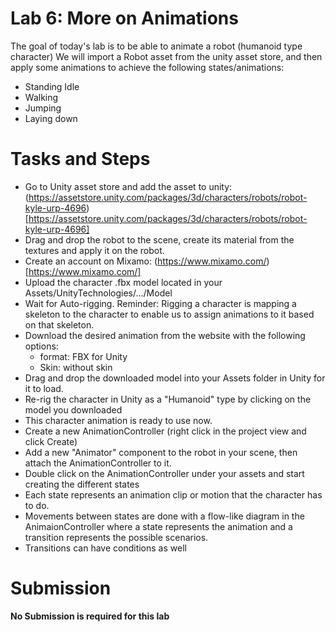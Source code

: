 # Lab 6: More on Animations

The goal of today's lab is to be able to animate a robot (humanoid type character)
We will import a Robot asset from the unity asset store, and then apply some animations to achieve the following states/animations:
* Standing Idle
* Walking
* Jumping
* Laying down

# Tasks and Steps

* Go to Unity asset store and add the asset to unity: (https://assetstore.unity.com/packages/3d/characters/robots/robot-kyle-urp-4696)[https://assetstore.unity.com/packages/3d/characters/robots/robot-kyle-urp-4696]
* Drag and drop the robot to the scene, create its material from the textures and apply it on the robot. 
* Create an account on Mixamo: (https://www.mixamo.com/)[https://www.mixamo.com/]
* Upload the character .fbx model located in your Assets/UnityTechnologies/.../Model 
* Wait for Auto-rigging. Reminder: Rigging a character is mapping a skeleton to the character to enable us to assign animations to it based on that skeleton. 
* Download the desired animation from the website with the following options: 
    * format: FBX for Unity 
    * Skin: without skin 
* Drag and drop the downloaded model into your Assets folder in Unity for it to load. 
* Re-rig the character in Unity as a "Humanoid" type by clicking on the model you downloaded 
* This character animation is ready to use now. 
* Create a new AnimationController (right click in the project view and click Create) 
* Add a new "Animator" component to the robot in your scene, then attach the AnimationController to it. 
* Double click on the AnimationController under your assets and start creating the different states
* Each state represents an animation clip or motion that the character has to do.
* Movements between states are done with a flow-like diagram in the AnimaionController where a state represents the animation and a transition represents the possible scenarios.
* Transitions can have conditions as well 

# Submission
**No Submission is required for this lab** 
 
